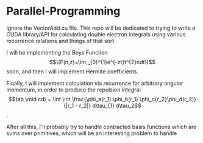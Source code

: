 # Parallel-Programming

Ignore the VectorAdd.cu file. This repo will be dedicated to trying to write a CUDA library/API for calculating double electron integrals using various recurrence relations and things of that sort

I will be implementing the Boys Function $$\(F(n,z)=\int _{0}^{1}e^{-zt}t^{2}ndt\)$$ soon, and then I will implement Hermite coefficients. 

Finally, I will implement calculation via recurrence for arbitrary angular momentum, in order to produce the repulsion integral $$(ab \mid cd) = \int \int \frac{\phi_a(r_1) \phi_b(r_1) \phi_c{r_2}\phi_d(r_2)}{|r_1 - r_2|} d\tau_{1} d\tau_2$$. 

After all this, I'll probably try to handle contracted basis functions which are sums over primitives, which will be an interesting problem to handle
